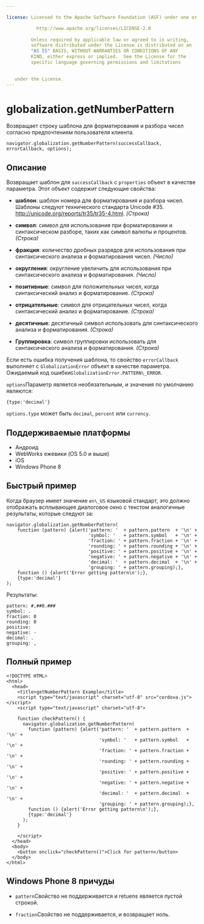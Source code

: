 ```yaml
---

license: Licensed to the Apache Software Foundation (ASF) under one or more contributor license agreements. See the NOTICE file distributed with this work for additional information regarding copyright ownership. The ASF licenses this file to you under the Apache License, Version 2.0 (the "License"); you may not use this file except in compliance with the License. You may obtain a copy of the License at

           http://www.apache.org/licenses/LICENSE-2.0
    
         Unless required by applicable law or agreed to in writing,
         software distributed under the License is distributed on an
         "AS IS" BASIS, WITHOUT WARRANTIES OR CONDITIONS OF ANY
         KIND, either express or implied.  See the License for the
         specific language governing permissions and limitations
    

   under the License.
---
```


# globalization.getNumberPattern

Возвращает строку шаблона для форматирования и разбора чисел согласно предпочтениям пользователя клиента.

    navigator.globalization.getNumberPattern(successCallback, errorCallback, options);
    

## Описание

Возвращает шаблон для `successCallback` с `properties` объект в качестве параметра. Этот объект содержит следующие свойства:

*   **шаблон**: шаблон номера для форматирования и разбора чисел. Шаблоны следуют технического стандарта Unicode #35. <http://unicode.org/reports/tr35/tr35-4.html>. *(Строка)*

*   **символ**: символ для использования при форматировании и синтаксическом разборе, таких как символ валюты и процентов. *(Строка)*

*   **фракция**: количество дробных разрядов для использования при синтаксического анализа и форматирования чисел. *(Число)*

*   **округления**: округление увеличить для использования при синтаксического анализа и форматирования. *(Число)*

*   **позитивные**: символ для положительных чисел, когда синтаксический анализ и форматирование. *(Строка)*

*   **отрицательные**: символ для отрицательных чисел, когда синтаксический анализ и форматирование. *(Строка)*

*   **десятичные**: десятичный символ использовать для синтаксического анализа и форматирования. *(Строка)*

*   **Группировка**: символ группировки использовать для синтаксического анализа и форматирования. *(Строка)*

Если есть ошибка получения шаблона, то свойство `errorCallback` выполняет с `GlobalizationError` объект в качестве параметра. Ожидаемый код ошибки`GlobalizationError.PATTERN\_ERROR`.

`options`Параметр является необязательным, и значения по умолчанию являются:

    {type:'decimal'}
    

`options.type` может быть `decimal`, `percent` или `currency`.

## Поддерживаемые платформы

*   Андроид
*   WebWorks ежевики (OS 5.0 и выше)
*   iOS
*   Windows Phone 8

## Быстрый пример

Когда браузер имеет значение `en\_US` языковой стандарт, это должно отображать всплывающее диалоговое окно с текстом аналогичные результаты, которые следуют за:

    navigator.globalization.getNumberPattern(
        function (pattern) {alert('pattern: '  + pattern.pattern  + '\n' +
                                  'symbol: '   + pattern.symbol   + '\n' +
                                  'fraction: ' + pattern.fraction + '\n' +
                                  'rounding: ' + pattern.rounding + '\n' +
                                  'positive: ' + pattern.positive + '\n' +
                                  'negative: ' + pattern.negative + '\n' +
                                  'decimal: '  + pattern.decimal  + '\n' +
                                  'grouping: ' + pattern.grouping);},
        function () {alert('Error getting pattern\n');},
        {type:'decimal'}
    );
    

Результаты:

    pattern: #,##0.###
    symbol: .
    fraction: 0
    rounding: 0
    positive:
    negative: -
    decimal: .
    grouping: ,
    

## Полный пример

    <!DOCTYPE HTML>
    <html>
      <head>
        <title>getNumberPattern Example</title>
        <script type="text/javascript" charset="utf-8" src="cordova.js"></script>
        <script type="text/javascript" charset="utf-8">
    
        function checkPattern() {
          navigator.globalization.getNumberPattern(
            function (pattern) {alert('pattern: '  + pattern.pattern  + '\n' +
                                      'symbol: '   + pattern.symbol   + '\n' +
                                      'fraction: ' + pattern.fraction + '\n' +
                                      'rounding: ' + pattern.rounding + '\n' +
                                      'positive: ' + pattern.positive + '\n' +
                                      'negative: ' + pattern.negative + '\n' +
                                      'decimal: '  + pattern.decimal  + '\n' +
                                      'grouping: ' + pattern.grouping);},
            function () {alert('Error getting pattern\n');},
            {type:'decimal'}
          );
        }
    
        </script>
      </head>
      <body>
        <button onclick="checkPattern()">Click for pattern</button>
      </body>
    </html>
    

## Windows Phone 8 причуды

*   `pattern`Свойство не поддерживается и retuens является пустой строкой.

*   `fraction`Свойство не поддерживается, и возвращает ноль.